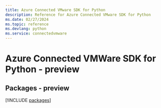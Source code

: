 ```yaml
---
title: Azure Connected VMware SDK for Python
description: Reference for Azure Connected VMware SDK for Python
ms.date: 02/27/2024
ms.topic: reference
ms.devlang: python
ms.service: connectedvmware
---
```

# Azure Connected VMWare SDK for Python - preview
## Packages - preview
[!INCLUDE [packages](connected-vmware-index.md)]